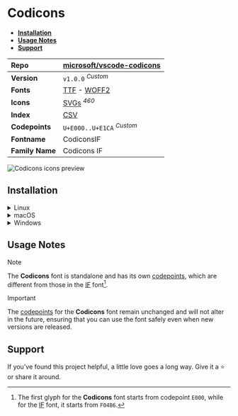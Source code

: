 # Codicons

- [**Installation**](#installation)
- [**Usage Notes**](#usage-notes)
- [**Support**](#support)

| Repo            | [microsoft/vscode-codicons](https://github.com/microsoft/vscode-codicons)                                                                                                       |
| :-------------- | :------------------------------------------------------------------------------------------------------------------------------------------------------------------------------ |
| **Version**     | `v1.0.0` <sup>_Custom_</sup>                                                                                                                                                    |
| **Fonts**       | [TTF](https://raw.githubusercontent.com/iconicFonts/if/main/fonts/TTF/Codicons.ttf) - [WOFF2](https://raw.githubusercontent.com/iconicFonts/if/main/fonts/WOFF2/Codicons.woff2) |
| **Icons**       | [SVGs](https://github.com/iconicFonts/if/tree/main/packs/Codicons/svgs) <sup>_460_</sup>                                                                                        |
| **Index**       | [CSV](https://github.com/iconicFonts/if/blob/main/indices/Codicons.csv)                                                                                                         |
| **Codepoints**  | `U+E000..U+E1CA` <sup>_Custom_</sup>                                                                                                                                            |
| **Fontname**    | CodiconsIF                                                                                                                                                                      |
| **Family Name** | Codicons IF                                                                                                                                                                     |

<picture>
  <source media="(prefers-color-scheme: dark)" srcset="https://raw.githubusercontent.com/iconicFonts/if/main/imgs/Codicons_dark.png">
  <img alt="Codicons icons preview" src="https://raw.githubusercontent.com/iconicFonts/if/main/imgs/Codicons_light.png">
</picture>

## Installation

<details>

<summary>Linux</summary>

```sh
curl -o ~/.local/share/fonts/Codicons.ttf https://raw.githubusercontent.com/iconicFonts/if/main/fonts/TTF/Codicons.ttf
```

Refresh font cache:

```sh
fc-cache -f ~/.local/share/fonts
```

</details>

<details>

<summary>macOS</summary>

```sh
curl -o ~/Library/Fonts/Codicons.ttf https://raw.githubusercontent.com/iconicFonts/if/main/fonts/TTF/Codicons.ttf
```

</details>

<details>

<summary>Windows</summary>

```sh
curl -o C:\Windows\Fonts\Codicons.ttf https://raw.githubusercontent.com/iconicFonts/if/main/fonts/TTF/Codicons.ttf
```

</details>

## Usage Notes

> [!NOTE]
> The **Codicons** font is standalone and has its own [codepoints](https://github.com/iconicFonts/if/blob/main/indices/Codicons.csv), which are different from those in the [IF](https://github.com/iconicFonts/if/blob/main/indices/if.csv) font[^1].

> [!IMPORTANT]
> The [codepoints](https://github.com/iconicFonts/if/blob/main/indices/Codicons.csv) for the **Codicons** font remain unchanged and will not alter in the future, ensuring that you can use the font safely even when new versions are released.

## Support

If you've found this project helpful, a little love goes a long way. Give it a :star: or share it around.

[^1]: The first glyph for the **Codicons** font starts from codepoint `E000`, while for the [IF](https://github.com/iconicFonts/if/blob/main/indices/if.csv) font, it starts from `F04B6`.
